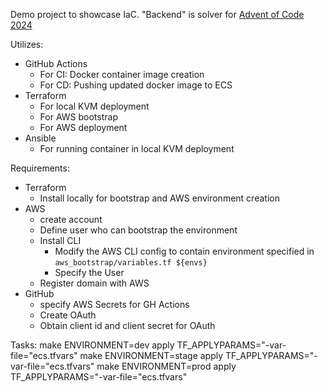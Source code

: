 Demo project to showcase IaC. "Backend" is solver for [Advent of Code 2024](https://adventofcode.com/)

Utilizes:
  - GitHub Actions
    - For CI: Docker container image creation
    - For CD: Pushing updated docker image to ECS
  - Terraform
    - For local KVM deployment
    - For AWS bootstrap
    - For AWS deployment
  - Ansible
    - For running container in local KVM deployment

Requirements:
  - Terraform
    - Install locally for bootstrap and AWS environment creation
  - AWS
    - create account
    - Define user who can bootstrap the environment
    - Install CLI
      - Modify the AWS CLI config to contain environment specified in <code>aws_bootstrap/variables.tf ${envs}</code>
      - Specify the User
    - Register domain with AWS
  - GitHub
    - specify AWS Secrets for GH Actions
    - Create OAuth
    - Obtain client id and client secret for OAuth

Tasks:
  make ENVIRONMENT=dev apply TF_APPLYPARAMS="-var-file=\"ecs.tfvars\"
  make ENVIRONMENT=stage apply TF_APPLYPARAMS="-var-file=\"ecs.tfvars\"
  make ENVIRONMENT=prod apply TF_APPLYPARAMS="-var-file=\"ecs.tfvars\"